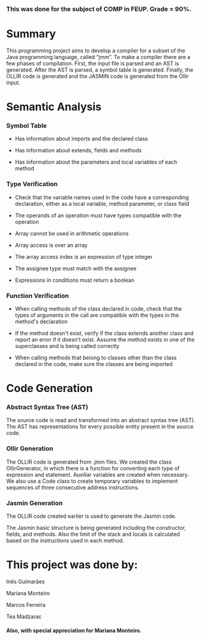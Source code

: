 

### This was done for the subject of COMP in FEUP. Grade = 90%.

# Summary

This programming project aims to develop a compiler for a subset of the Java programming language, called “jmm”.
To make a compiler there are a few phases of compilation. First, the input file is parsed and an AST is generated. After the AST is parsed, a symbol table is generated. Finally, the OLLIR code is generated and the JASMIN code is generated from the Ollir input.

# Semantic Analysis

### Symbol Table 	  

- Has information about imports and the declared class   

- Has information about extends, fields and methods   

- Has information about the parameters and local variables of each method 

 

### Type Verification    

- Check that the variable names used in the code have a corresponding declaration, either as a local variable, method parameter, or class field

- The operands of an operation must have types compatible with the operation

- Array cannot be used in arithmetic operations

- Array access is over an array	  

- The array access index is an expression of type integer	  

- The assignee type must match with the assignee 

- Expressions in conditions must return a boolean  

 

### Function Verification 	  

- When calling methods of the class declared in code, check that the types of arguments in the call are compatible with the types in the method's declaration

- If the method doesn't exist, verify if the class extends another class and report an error if it doesn't exist. Assume the method exists in one of the superclasses and is being called correctly

- When calling methods that belong to classes other than the class declared in the code, make sure the classes are being imported

# Code Generation

### Abstract Syntax Tree (AST)

The source code is read and transformed into an abstract syntax tree (AST). The AST has representations for every possible entity present in the source code.

### Ollir Generation

The OLLIR code is generated from .jmm files.
We created the class OllirGenerator, in which there is a function for converting each type of expression and statement. Auxiliar variables are created when necessary.
We also use a Code class to create temporary variables to implement sequences of three consecutive address instructions.

### Jasmin Generation 

The OLLIR code created earlier is used to generate the Jasmin code.

The Jasmin basic structure is being generated including the constructor, fields, and methods.
Also the limit of the stack and locals is calculated based on the instructions used in each method.

# This project was done by:

Inês Guimarães

Mariana Monteiro

Marcos Ferreira

Tea Madzarac


#### Also, with special appreciation for Mariana Monteiro.

